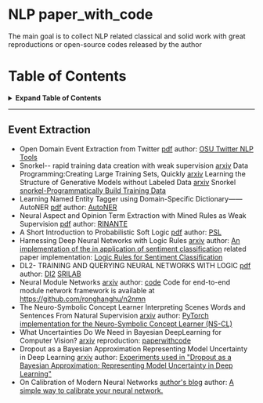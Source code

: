 # NLP paper_with_code
The main goal is to collect NLP related classical and solid work with great reproductions or open-source codes released by the author

# Table of Contents
<details>

<summary><b>Expand Table of Contents</b></summary><blockquote><p align="justify">



- [NLP paper_with_code](#nlp-paper_with_code)
- [Table of Contents](#table-of-contents)
  - [Event Extraction](#event-extraction)


</p></blockquote></details>

---

## Event Extraction
* Open Domain Event Extraction from Twitter  [pdf](http://citeseerx.ist.psu.edu/viewdoc/download?doi=10.1.1.481.6809&rep=rep1&type=pdf)
author: [OSU Twitter NLP Tools](https://github.com/aritter/twitter_nlp)
* Snorkel-- rapid training data creation with weak supervision  [arxiv](https://arxiv.org/abs/1711.10160)
  Data Programming:Creating Large Training Sets, Quickly [arxiv](https://arxiv.org/abs/1605.07723)
  Learning the Structure of Generative Models without Labeled Data [arxiv](https://arxiv.org/abs/1703.00854)
  Snorkel [snorkel-Programmatically Build Training Data](https://www.snorkel.org/)
* Learning Named Entity Tagger using Domain-Specific Dictionary——AutoNER [pdf](https://arxiv.org/pdf/1809.03599.pdf)
  author: [AutoNER](https://shangjingbo1226.github.io/AutoNER/)
* Neural Aspect and Opinion Term Extraction with Mined Rules as Weak Supervision [pdf]()
  author: [RINANTE](https://github.com/HKUST-KnowComp/RINANTE)
* A Short Introduction to Probabilistic Soft Logic [pdf](http://cs.brown.edu/people/sbach/files/kimmig-probprog12.pdf)
  author: [PSL](https://psl.linqs.org/)
* Harnessing Deep Neural Networks with Logic Rules [arxiv](https://arxiv.org/abs/1603.06318)
  author: [An implementation of the in application of sentiment classification](https://github.com/ZhitingHu/logicnn)
  related paper implementation: [Logic Rules for Sentiment Classification](https://github.com/martiansideofthemoon/logic-rules-sentiment)
* DL2- TRAINING AND QUERYING NEURAL NETWORKS WITH LOGIC [pdf](https://files.sri.inf.ethz.ch/website/papers/icml19-dl2.pdf)
  author: [Dl2](https://github.com/eth-sri/dl2)
  [SRILAB](https://eth-sri.github.io/publications/fischer2019dl2)
* Neural Module Networks [arxiv](arxiv.org/abs/1511.02799)
  author: [code](https://github.com/jacobandreas/nmn2)
  Code for end-to-end module network framework is available at https://github.com/ronghanghu/n2nmn
* The Neuro-Symbolic Concept Learner Interpreting Scenes Words and Sentences From Natural Supervision [arxiv](https://arxiv.org/abs/1904.12584)
  author: [PyTorch implementation for the Neuro-Symbolic Concept Learner (NS-CL)](https://github.com/vacancy/NSCL-PyTorch-Release)
* What Uncertainties Do We Need in Bayesian DeepLearning for Computer Vision? [arxiv](https://arxiv.org/abs/1703.04977)
  reproduction: [paperwithcode](https://paperswithcode.com/paper/what-uncertainties-do-we-need-in-bayesian)
* Dropout as a Bayesian Approximation Representing Model Uncertainty in Deep Learning [arxiv](https://arxiv.org/pdf/1506.02142)
  author: [Experiments used in "Dropout as a Bayesian Approximation: Representing Model Uncertainty in Deep Learning"](https://github.com/yaringal/DropoutUncertaintyExps)
* On Calibration of Modern Neural Networks [author's blog](https://geoffpleiss.com/nn_calibration)
  author: [A simple way to calibrate your neural network.]()
